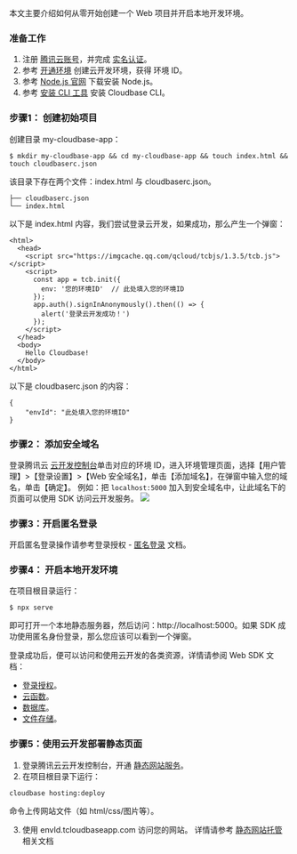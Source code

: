 本文主要介绍如何从零开始创建一个 Web 项目并开启本地开发环境。

### 准备工作
1. 注册 [腾讯云账号](https://cloud.tencent.com/register?s_url=https%3A%2F%2Fcloud.tencent.com%2Fproduct%2Flvb)，并完成 [实名认证](https://cloud.tencent.com/document/product/378/3629)。
2. 参考 [开通环境](https://cloud.tencent.com/document/product/876/41391) 创建云开发环境，获得 环境 ID。
3. 参考 [Node.js 官网](https://nodejs.org/en/) 下载安装 Node.js。
4. 参考 [安装 CLI 工具](https://cloud.tencent.com/document/product/876/41392)  安装 Cloudbase CLI。

### 步骤1： 创建初始项目
创建目录 my-cloudbase-app：
```
$ mkdir my-cloudbase-app && cd my-cloudbase-app && touch index.html && touch cloudbaserc.json
```

该目录下存在两个文件：index.html 与 cloudbaserc.json。
```
├── cloudbaserc.json
└── index.html
```

以下是 index.html 内容，我们尝试登录云开发，如果成功，那么产生一个弹窗：
```
<html>
  <head>
    <script src="https://imgcache.qq.com/qcloud/tcbjs/1.3.5/tcb.js"></script>
    <script>
      const app = tcb.init({
        env: '您的环境ID'  // 此处填入您的环境ID
      });
      app.auth().signInAnonymously().then(() => {
        alert('登录云开发成功！')
      });
    </script>
  </head>
  <body>
    Hello Cloudbase!
  </body>
</html>
```
以下是 cloudbaserc.json 的内容：
```
{
    "envId": "此处填入您的环境ID"
}

```




### 步骤2： 添加安全域名
登录腾讯云 [云开发控制台](https://console.cloud.tencent.com/tcb)单击对应的环境 ID，进入环境管理页面，选择【用户管理】>【登录设置】>【Web 安全域名】，单击【添加域名】，在弹窗中输入您的域名，单击【确定】。
例如：把 `localhost:5000` 加入到安全域名中，让此域名下的页面可以使用 SDK 访问云开发服务。
![](https://main.qcloudimg.com/raw/e285a0b05ca207e76b339723a491a873.png)


### 步骤3：开启匿名登录
开启匿名登录操作请参考登录授权 - [匿名登录](https://cloud.tencent.com/document/product/876/41729) 文档。


### 步骤4： 开启本地开发环境
在项目根目录运行：
```
$ npx serve
```
即可打开一个本地静态服务器，然后访问：http://localhost:5000。如果 SDK 成功使用匿名身份登录，那么您应该可以看到一个弹窗。

登录成功后，便可以访问和使用云开发的各类资源，详情请参阅 Web SDK 文档：

- [登录授权](https://cloud.tencent.com/document/product/876/34660)。
- [云函数](https://cloud.tencent.com/document/product/876/34661)。
- [数据库](https://cloud.tencent.com/document/product/876/34662)。
- [文件存储](https://cloud.tencent.com/document/product/876/34663)。

### 步骤5：使用云开发部署静态页面
1. 登录腾讯云云开发控制台，开通 [静态网站服务](https://console.cloud.tencent.com/tcb/hosting)。
2. 在项目根目录下运行：
```
cloudbase hosting:deploy
```
命令上传网站文件（如 html/css/图片等）。

3. 使用 envId.tcloudbaseapp.com 访问您的网站。
详情请参考 [静态网站托管](https://cloud.tencent.com/document/product/876/40271) 相关文档
